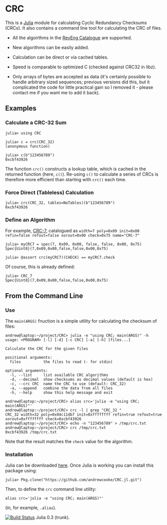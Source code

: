 # CRC

This is a [Julia](http://julialang.org/) module for calculating Cyclic
Redundancy Checksums (CRCs).  It also contains a command line tool for
calculating the CRC of files.

* All the algoirthms in the [RevEng
  Catalogue](http://reveng.sourceforge.net/crc-catalogue) are supported.

* New algorithms can be easily added.

* Calculation can be direct or via cached tables.

* Speed is comparable to optimized C (checked against CRC32 in libz).

* Only arrays of bytes are accepted as data (it's certainly possible
  to handle arbitrary sized sequences; previous versions did this, but
  it complicated the code for little practical gain so I removed it -
  please contact me if you want me to add it back).

## Examples

### Calculate a CRC-32 Sum

```
julia> using CRC

julia> c = crc(CRC_32)
(anonymous function)

julia> c(b"123456789")
0xcbf43926
```

The function `crc()` constructs a lookup table, which is cached in the
returned function (here, `c()`).  Re-using `c()` to calculate a series
of CRCs is therefore more efficient than starting with `crc()` each
time.

### Force Direct (Tableless) Calculation

```
julia> crc(CRC_32, tables=NoTables)(b"123456789")
0xcbf43926
```

### Define an Algorithm

For example,
[CRC-7](http://reveng.sourceforge.net/crc-catalogue/1-15.htm#crc.cat-bits.7),
catalogued as `width=7 poly=0x09 init=0x00 refin=false refout=false
xorout=0x00 check=0x75 name="CRC-7"`

```
julia> myCRC7 = spec(7, 0x09, 0x00, false, false, 0x00, 0x75)
Spec{Uint8}(7,0x09,0x00,false,false,0x00,0x75)

julia> @assert crc(myCRC7)(CHECK) == myCRC7.check
```

Of course, this is already defined:

```
julia> CRC_7
Spec{Uint8}(7,0x09,0x00,false,false,0x00,0x75)
```

## From the Command Line

### Use

The `main(ARGS)` fnuction is a simple utility for calculating the
checksum of files:

```
andrew@laptop:~/project/CRC> julia -e "using CRC; main(ARGS)" -h
usage: <PROGRAM> [-l] [-d] [-c CRC] [-a] [-h] [files...]

Calculate the CRC for the given files

positional arguments:
  files          the files to read (- for stdin)

optional arguments:
  -l, --list     list available CRC algorithms
  -d, --decimal  show checksums as decimal values (default is hex)
  -c, --crc CRC  name the CRC to use (default: CRC_32)
  -a, --append   combine the data from all files
  -h, --help     show this help message and exit

andrew@laptop:~/project/CRC> alias crc='julia -e "using CRC; main(ARGS)"'
andrew@laptop:~/project/CRC> crc -l | grep "CRC_32 "
CRC_32 width=32 poly=0x04c11db7 init=0xffffffff refin=true refout=true xorout=0xffffffff check=0xcbf43926
andrew@laptop:~/project/CRC> echo -n "123456789" > /tmp/crc.txt
andrew@laptop:~/project/CRC> crc /tmp/crc.txt
0xcbf43926 /tmp/crc.txt
```

Note that the result matches the `check` value for the algorithm.

### Installation

Julia can be downloaded [here](http://julialang.org/downloads/).  Once
Julia is working you can install this package using:

```
julia> Pkg.clone("https://github.com/andrewcooke/CRC.jl.git")
```

Then, to define the `crc` command line utility:

```
alias crc='julia -e "using CRC; main(ARGS)"'
```

(in, for example, `.alias`).

[![Build
Status](https://travis-ci.org/andrewcooke/CRC.jl.png)](https://travis-ci.org/andrewcooke/CRC.jl)
Julia 0.3 (trunk).

